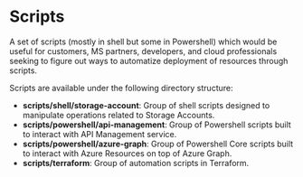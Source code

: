 # Scripts

A set of scripts (mostly in shell but some in Powershell) which would be useful for customers, MS partners, developers, and cloud professionals seeking to figure out ways to automatize deployment of resources through scripts.

Scripts are available under the following directory structure:

* **scripts/shell/storage-account**: Group of shell scripts designed to manipulate operations related to Storage Accounts.
* **scripts/powershell/api-management**: Group of Powershell scripts built to interact with API Management service.
* **scripts/powershell/azure-graph**: Group of Powershell Core scripts built to interact with Azure Resources on top of Azure Graph.
* **scripts/terraform**: Group of automation scripts in Terraform.
